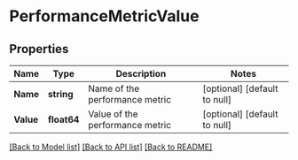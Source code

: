 # PerformanceMetricValue

## Properties
Name | Type | Description | Notes
------------ | ------------- | ------------- | -------------
**Name** | **string** | Name of the performance metric | [optional] [default to null]
**Value** | **float64** | Value of the performance metric | [optional] [default to null]

[[Back to Model list]](../README.md#documentation-for-models) [[Back to API list]](../README.md#documentation-for-api-endpoints) [[Back to README]](../README.md)

